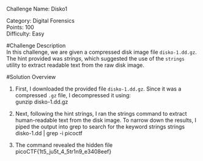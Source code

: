  Challenge Name: Disko1  

Category: Digital Forensics  
Points: 100  
Difficulty: Easy  

#Challenge Description  
In this challenge, we are given a compressed disk image file `disko-1.dd.gz`.
The hint provided was *strings*, which suggested the use of the `strings` utility to extract readable text from the raw disk image.  

  
 

#Solution Overview  
1. First, I downloaded the provided file `disko-1.dd.gz`. Since it was a compressed `.gz` file, I decompressed it using:  
   gunzip disko-1.dd.gz



3. Next, following the hint strings, I ran the strings command to extract human-readable text from the disk image. To narrow down the results,
   I piped the output into grep to search for the keyword strings
   strings disko-1.dd | grep -i picoctf

4. The command revealed the hidden file
    picoCTF{1t5_ju5t_4_5tr1n9_e3408eef}


